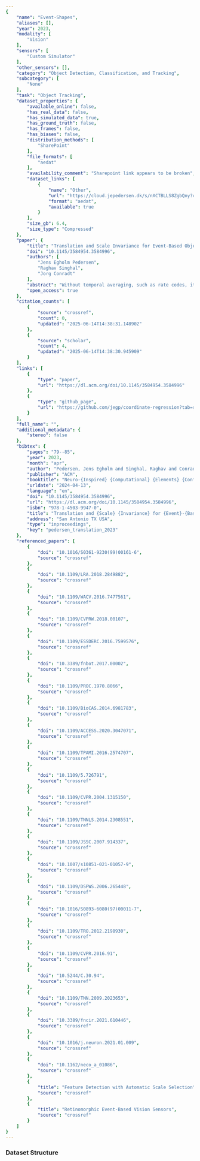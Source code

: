 ```yaml
---
{
    "name": "Event-Shapes",
    "aliases": [],
    "year": 2023,
    "modality": [
        "Vision"
    ],
    "sensors": [
        "Custom Simulator"
    ],
    "other_sensors": [],
    "category": "Object Detection, Classification, and Tracking",
    "subcategory": [
        "None"
    ],
    "task": "Object Tracking",
    "dataset_properties": {
        "available_online": false,
        "has_real_data": false,
        "has_simulated_data": true,
        "has_ground_truth": false,
        "has_frames": false,
        "has_biases": false,
        "distribution_methods": [
            "SharePoint"
        ],
        "file_formats": [
            "aedat"
        ],
        "availability_comment": "Sharepoint link appears to be broken",
        "dataset_links": [
            {
                "name": "Other",
                "url": "https://cloud.jepedersen.dk/s/nXCTBLLS8ZgbQny?openfile=true",
                "format": "aedat",
                "available": true
            }
        ],
        "size_gb": 6.4,
        "size_type": "Compressed"
    },
    "paper": {
        "title": "Translation and Scale Invariance for Event-Based Object tracking",
        "doi": "10.1145/3584954.3584996",
        "authors": [
            "Jens Egholm Pedersen",
            "Raghav Singhal",
            "Jorg Conradt"
        ],
        "abstract": "Without temporal averaging, such as rate codes, it remains challenging to train spiking neural networks for temporal regression tasks. In this work, we present a novel method to accurately predict spatial coordinates from event data with a fully spiking convolutional neural network (SCNN) without temporal averaging. Our method performs on-par with artificial neural networks (ANN) of similar complexity. Additionally, we demonstrate faster convergence in half the time using translation- and scale-invariant receptive fields. To permit comparison with conventional frame-based ANNs, we base our results on a simulated event-based dataset with an unrealistic high density. Therefore, we hypothesize that our method significantly outperform ANNs in settings with lower event density, as seen in real-life event-based data. Our model is fully spiking and can be ported directly to neuromorphic hardware.",
        "open_access": true
    },
    "citation_counts": [
        {
            "source": "crossref",
            "count": 0,
            "updated": "2025-06-14T14:38:31.148902"
        },
        {
            "source": "scholar",
            "count": 4,
            "updated": "2025-06-14T14:38:30.945909"
        }
    ],
    "links": [
        {
            "type": "paper",
            "url": "https://dl.acm.org/doi/10.1145/3584954.3584996"
        },
        {
            "type": "github_page",
            "url": "https://github.com/jegp/coordinate-regression?tab=readme-ov-file"
        }
    ],
    "full_name": "",
    "additional_metadata": {
        "stereo": false
    },
    "bibtex": {
        "pages": "79--85",
        "year": 2023,
        "month": "apr",
        "author": "Pedersen, Jens Egholm and Singhal, Raghav and Conradt, Jorg",
        "publisher": "ACM",
        "booktitle": "Neuro-{Inspired} {Computational} {Elements} {Conference}",
        "urldate": "2024-04-13",
        "language": "en",
        "doi": "10.1145/3584954.3584996",
        "url": "https://dl.acm.org/doi/10.1145/3584954.3584996",
        "isbn": "978-1-4503-9947-0",
        "title": "Translation and {Scale} {Invariance} for {Event}-{Based} {Object} tracking",
        "address": "San Antonio TX USA",
        "type": "inproceedings",
        "key": "pedersen_translation_2023"
    },
    "referenced_papers": [
        {
            "doi": "10.1016/S0361-9230(99)00161-6",
            "source": "crossref"
        },
        {
            "doi": "10.1109/LRA.2018.2849882",
            "source": "crossref"
        },
        {
            "doi": "10.1109/WACV.2016.7477561",
            "source": "crossref"
        },
        {
            "doi": "10.1109/CVPRW.2018.00107",
            "source": "crossref"
        },
        {
            "doi": "10.1109/ESSDERC.2016.7599576",
            "source": "crossref"
        },
        {
            "doi": "10.3389/fnbot.2017.00002",
            "source": "crossref"
        },
        {
            "doi": "10.1109/PROC.1970.8066",
            "source": "crossref"
        },
        {
            "doi": "10.1109/BioCAS.2014.6981783",
            "source": "crossref"
        },
        {
            "doi": "10.1109/ACCESS.2020.3047071",
            "source": "crossref"
        },
        {
            "doi": "10.1109/TPAMI.2016.2574707",
            "source": "crossref"
        },
        {
            "doi": "10.1109/5.726791",
            "source": "crossref"
        },
        {
            "doi": "10.1109/CVPR.2004.1315150",
            "source": "crossref"
        },
        {
            "doi": "10.1109/TNNLS.2014.2308551",
            "source": "crossref"
        },
        {
            "doi": "10.1109/JSSC.2007.914337",
            "source": "crossref"
        },
        {
            "doi": "10.1007/s10851-021-01057-9",
            "source": "crossref"
        },
        {
            "doi": "10.1109/DSPWS.2006.265448",
            "source": "crossref"
        },
        {
            "doi": "10.1016/S0893-6080(97)00011-7",
            "source": "crossref"
        },
        {
            "doi": "10.1109/TRO.2012.2198930",
            "source": "crossref"
        },
        {
            "doi": "10.1109/CVPR.2016.91",
            "source": "crossref"
        },
        {
            "doi": "10.5244/C.30.94",
            "source": "crossref"
        },
        {
            "doi": "10.1109/TNN.2009.2023653",
            "source": "crossref"
        },
        {
            "doi": "10.3389/fncir.2021.610446",
            "source": "crossref"
        },
        {
            "doi": "10.1016/j.neuron.2021.01.009",
            "source": "crossref"
        },
        {
            "doi": "10.1162/neco_a_01086",
            "source": "crossref"
        },
        {
            "title": "Feature Detection with Automatic Scale Selection",
            "source": "crossref"
        },
        {
            "title": "Retinomorphic Event-Based Vision Sensors",
            "source": "crossref"
        }
    ]
}
---
```


### Dataset Structure
